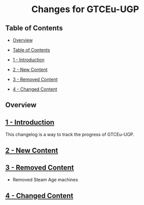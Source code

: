 <h1 align="center">Changes for GTCEu-UGP</h1>

## Table of Contents

- [Overview](#overview)

- [Table of Contents](#table-of-contents)

- [1 - Introduction](#1---introduction)

- [2 - New Content](#2---new-content)

- [3 - Removed Content](#3---removed-content)
  
- [4 - Changed Content](#4---changed-content)

## Overview

## [1 - Introduction](#table-of-contents)

This changelog is a way to track the progress of GTCEu-UGP.

## [2 - New Content](#table-of-contents)

## [3 - Removed Content](#table-of-contents)
- Removed Steam Age machines

## [4 - Changed Content](#table-of-contents)
